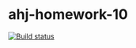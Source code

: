 # ahj-homework-10

[![Build status](https://ci.appveyor.com/api/projects/status/h5xt3g2pw90xkfiu?svg=true)](https://ci.appveyor.com/project/kote-nikolaus/ahj-homework-10-mpso1)
